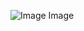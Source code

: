 ![Image](file:///C:/Users/ITSloaner/AppData/Local/Packages/Microsoft.ScreenSketch_8wekyb3d8bbwe/TempState/Screenshot%202023-01-30%20184032.png)
Image
